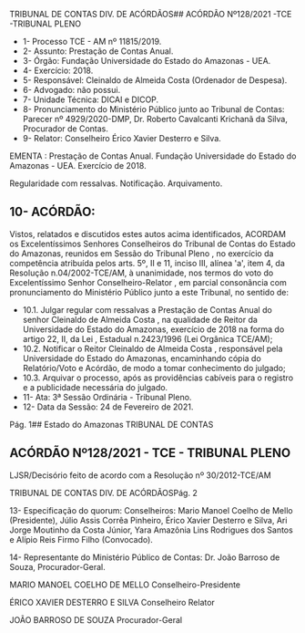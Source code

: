 TRIBUNAL DE CONTAS DIV. DE ACÓRDÃOS## ACÓRDÃO Nº128/2021 -TCE -TRIBUNAL PLENO

- 1- Processo TCE - AM nº 11815/2019.
- 2- Assunto: Prestação de Contas Anual.
- 3- Órgão: Fundação Universidade do Estado do Amazonas - UEA.
- 4- Exercício: 2018.
- 5- Responsável: Cleinaldo de Almeida Costa (Ordenador de Despesa).
- 6- Advogado: não possui.
- 7- Unidade Técnica: DICAI e DICOP.
- 8- Pronunciamento  do  Ministério  Público  junto  ao  Tribunal  de  Contas: Parecer  nº 4929/2020-DMP, Dr. Roberto Cavalcanti Krichanã da Silva, Procurador de Contas.
- 9- Relator: Conselheiro Érico Xavier Desterro e Silva.

EMENTA : Prestação  de  Contas  Anual.  Fundação Universidade do Estado do Amazonas  -  UEA. Exercício de 2018.

Regularidade com ressalvas. Notificação. Arquivamento.

## 10-  ACÓRDÃO:

Vistos, relatados e discutidos estes autos acima identificados, ACORDAM os Excelentíssimos Senhores Conselheiros do Tribunal de Contas do Estado do Amazonas, reunidos em Sessão do Tribunal Pleno , no exercício da competência atribuída pelos arts. 5º, II e 11, inciso III, alínea 'a', item 4, da Resolução n.04/2002-TCE/AM, à unanimidade, nos termos do voto do Excelentíssimo Senhor Conselheiro-Relator , em parcial consonância com pronunciamento do Ministério Público junto a este Tribunal, no sentido de:

- 10.1.  Julgar  regular  com ressalvas a  Prestação de  Contas  Anual do  senhor Cleinaldo de Almeida Costa , na qualidade de Reitor da Universidade do Estado do Amazonas, exercício de 2018  na forma do artigo 22, II, da Lei , Estadual n.2423/1996 (Lei Orgânica TCE/AM);
- 10.2.  Notificar o Reitor Cleinaldo  de  Almeida  Costa , responsável  pela Universidade do Estado do Amazonas, encaminhando cópia do Relatório/Voto e Acórdão, de modo a tomar conhecimento do julgado;
- 10.3.  Arquivar o  processo,  após  as  providências  cabíveis  para  o  registro  e  a publicidade necessária do julgado.
- 11-  Ata: 3ª Sessão Ordinária - Tribunal Pleno.
- 12-  Data da Sessão: 24 de Fevereiro de 2021.

Pág. 1## Estado do Amazonas TRIBUNAL DE CONTAS

## ACÓRDÃO Nº128/2021 - TCE - TRIBUNAL PLENO

LJSR/Decisório feito de acordo com a Resolução nº 30/2012-TCE/AM

TRIBUNAL DE CONTAS DIV. DE ACÓRDÃOSPág. 2

13-  Especificação do quorum: Conselheiros: Mario Manoel Coelho de Mello (Presidente), Júlio Assis Corrêa Pinheiro, Érico Xavier Desterro e Silva, Ari Jorge Moutinho da Costa Júnior, Yara Amazônia  Lins Rodrigues dos Santos e Alípio Reis Firmo Filho (Convocado).

14-  Representante  do  Ministério  Público  de  Contas: Dr. João  Barroso  de  Souza, Procurador-Geral.

MARIO MANOEL COELHO DE MELLO Conselheiro-Presidente

ÉRICO XAVIER DESTERRO E SILVA Conselheiro Relator

JOÃO BARROSO DE SOUZA Procurador-Geral